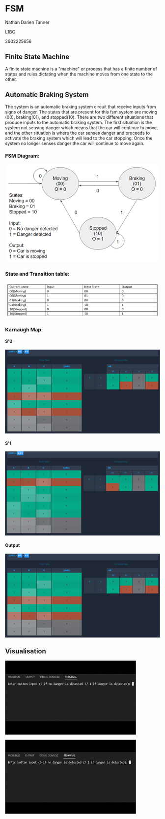 # FSM
Nathan Darien Tanner


L1BC


2602225656

## Finite State Machine
A finite state machine is a "machine" or process that has a finite number of states and rules dictating when the machine moves from one state to the other.

## Automatic Braking System
The system is an automatic braking system circuit that receive inputs from signs of danger. The states that are present for this fsm system are moving (00), braking(01), and stopped(10). There are two different situations that produce inputs to the automatic braking system. The first situation is the system not sensing danger which means that the car will continue to move, and the other situation is where the car senses danger and proceeds to activate the braking system which will lead to the car stopping. Once the system no longer senses danger the car will continue to move again.


### FSM Diagram:
![Space N = 800](images/FSMdiagram.png)

### State and Transition table:
![Space N = 800](images/statetransition.png)

### Karnaugh Map:

#### S'0
![Space N = 800](images/KMAP1&3.png)

#### S'1
![Space N = 800](images/KMAP2.png)

#### Output
![Space N = 800](images/KMAP1&3.png)


## Visualisation

![Space N = 800](images/moving.gif)


![Space N = 800](images/braking.gif)
